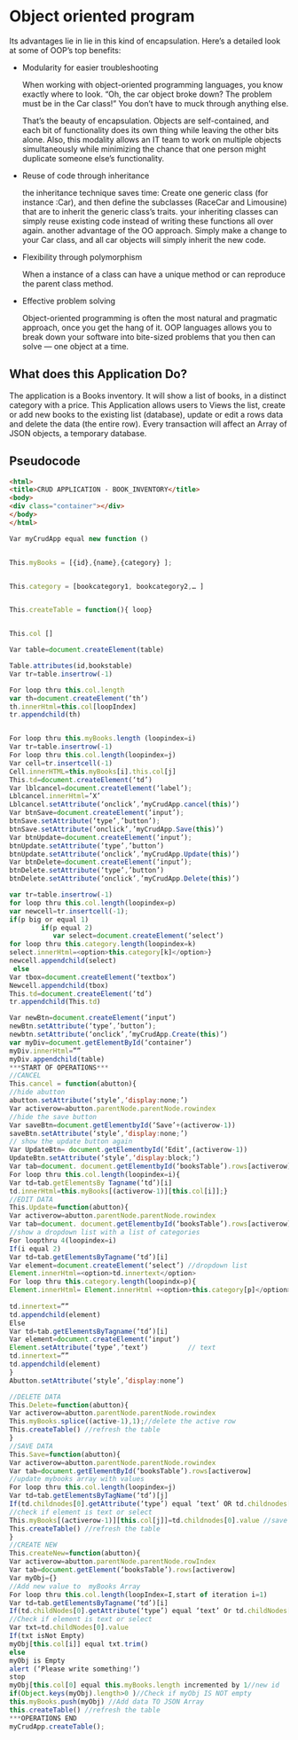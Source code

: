 # Object oriented program

Its advantages lie in lie in this kind of encapsulation. Here’s a detailed look at some of OOP’s top benefits:

- Modularity for easier troubleshooting

  When working with object-oriented programming languages, you know exactly where to look. “Oh, the car object broke down? The problem must be in the Car class!” You don’t have to muck through anything else.

  That’s the beauty of encapsulation. Objects are self-contained, and each bit of functionality does its own thing while leaving the other bits alone. Also, this modality allows an IT team to work on multiple objects simultaneously while minimizing the chance that one person might duplicate someone else’s functionality.

- Reuse of code through inheritance  
  
  the inheritance technique saves time: Create one generic class (for instance :Car), and then define the subclasses (RaceCar and Limousine) that are to inherit the generic class’s traits.
  your inheriting classes can simply reuse existing code instead of writing these functions all over again.
  another advantage of the OO approach. Simply make a change to your Car class, and all car objects will simply inherit the new code.

- Flexibility through polymorphism

  When a instance of a class can have a unique method or can reproduce the parent class method.

- Effective problem solving

  Object-oriented programming is often the most natural and pragmatic approach, once you get the hang of it. OOP languages allows you to break down your software into bite-sized problems that you then can solve — one object at a time.

## What does this Application Do?

The application is a Books inventory. It will show a list of books, in a distinct category with a price. This Application allows users to Views the list, create or add new books to the existing list (database), update or edit a rows data and delete the data (the entire row).
Every transaction will affect an Array of JSON objects, a temporary database.

## Pseudocode

```html
<html>
<title>CRUD APPLICATION - BOOK_INVENTORY</title>
<body>
<div class="container"></div>
</body>
</html>
```
```javascript
Var myCrudApp equal new function () 


This.myBooks = [{id},{name},{category} ]; 


This.category = [bookcategory1, bookcategory2,… ]    


This.createTable = function(){ loop}


This.col []

Var table=document.createElement(table)  

Table.attributes(id,bookstable)
Var tr=table.insertrow(-1)

For loop thru this.col.length
var th=document.createElement(‘th’)
th.innerHtml=this.col[loopIndex]
tr.appendchild(th)


For loop thru this.myBooks.length (loopindex=i)
Var tr=table.insertrow(-1)
For loop thru this.col.length(loopindex=j)
Var cell=tr.insertcell(-1)
Cell.innerHTML=this.myBooks[i].this.col[j]
This.td=document.createElement(‘td’)
Var lblcancel=document.createElement(‘label’);
Lblcancel.innerHtml=’X’
Lblcancel.setAttribute(‘onclick’,’myCrudApp.cancel(this)’)
Var btnSave=document.createElement(‘input’);
btnSave.setAttribute(‘type’,’button’);
btnSave.setAttribute(‘onclick’,’myCrudApp.Save(this)’)
Var btnUpdate=document.createElement(‘input’);
btnUpdate.setAttribute(‘type’,’button’)
btnUpdate.setAttribute(‘onclick’,’myCrudApp.Update(this)’)
Var btnDelete=document.createElement(‘input’);
btnDelete.setAttribute(‘type’,’button’)
btnDelete.setAttribute(‘onclick’,’myCrudApp.Delete(this)’)

var tr=table.insertrow(-1)
for loop thru this.col.length(loopindex=p)
var newcell=tr.insertcell(-1);
if(p big or equal 1)
        if(p equal 2)
           var select=document.createElement(‘select’)
for loop thru this.category.length(loopindex=k)
select.innerHtml=<option>this.category[k]</option>}
newcell.appendchild(select)
 else
Var tbox=document.createElement(‘textbox’)
Newcell.appendchild(tbox)
This.td=document.createElement(‘td’)
tr.appendchild(This.td)

Var newBtn=document.createElement(‘input’)
newBtn.setAttribute(‘type’,’button’);
newbtn.setAttribute(‘onclick’,’myCrudApp.Create(this)’)
var myDiv=document.getElementById(‘container’)
myDiv.innerHtml=””
myDiv.appendchild(table)
***START OF OPERATIONS***
//CANCEL
This.cancel = function(abutton){
//hide abutton
abutton.setAttribute(‘style’,‘display:none;’)
Var activerow=abutton.parentNode.parentNode.rowindex
//hide the save button
Var saveBtn=document.getElementbyId(‘Save’+(activerow-1))
saveBtn.setAttribute(‘style’,‘display:none;’)
// show the update button again
Var UpdateBtn= document.getElementbyId(‘Edit’,(activerow-1))
UpdateBtn.setAttribute(‘style’,‘display:block;’)
Var tab=document. document.getElementbyId(‘booksTable’).rows[activerow]
For loop thru this.col.length(loopindex=i){
Var td=tab.getElementsBy Tagname(‘td’)[i]
td.innerHtml=this.myBooks[(activerow-1)][this.col[i]];}
//EDIT DATA
This.Update=function(abutton){
Var activerow=abutton.parentNode.parentNode.rowindex
Var tab=document. document.getElementbyId(‘booksTable’).rows[activerow]
//show a dropdown list with a list of categories
For loopthru 4(loopindex=i)
If(i equal 2)
Var td=tab.getElementsByTagname(‘td’)[i]
Var element=document.createElement(‘select’) //dropdown list
Element.innerHtml=<option>td.innertext</option>
For loop thru this.category.length(loopindx=p){
Element.innerHtml= Element.innerHtml +<option>this.category[p]</option>
                                                    
td.innertext=””
td.appendchild(element)
Else 
Var td=tab.getElementsByTagname(‘td’)[i]
Var element=document.createElement(‘input’)
Element.setAttribute(‘type’,’text’)          // text
td.innertext=””
td.appendchild(element)
}
Abutton.setAttribute(‘style’,’display:none’)

//DELETE DATA
This.Delete=function(abutton){
Var activerow=abutton.parentNode.parentNode.rowindex
This.myBooks.splice((active-1),1);//delete the active row
This.createTable() //refresh the table
}
//SAVE DATA
This.Save=function(abutton){
Var activerow=abutton.parentNode.parentNode.rowindex
Var tab=document.getElementById(‘booksTable’).rows[activerow]
//update mybooks array with values
For loop thru this.col.length(loopindex=j)
Var td=tab.getElementsByTagName(‘td’)[j]
If(td.childnodes[0].getAttribute(‘type’) equal ’text’ OR td.childnodes[0].tagName equal ’select’)
//check if element is text or select
This.myBooks[(activerow-1)][this.col[j]]=td.childnodes[0].value //save value
This.createTable() //refresh the table
}
//CREATE NEW
This.createNew=function(abutton){
Var activerow=abutton.parentNode.parentNode.rowIndex
Var tab=document.getElement(‘booksTable’).rows[activerow]
Var myObj={}
//Add new value to  myBooks Array
For loop thru this.col.length(loopIndex=I,start of iteration i=1)
Var td=tab.getElementsByTagname(‘td’)[i]
If(td.childNodes[0].getAttribute(‘type’) equal ‘text’ Or td.childNodes[0].tagname equal ‘select’)
//Check if element is text or select
Var txt=td.childNodes[0].value
If(txt isNot Empty)
myObj[this.col[i]] equal txt.trim()
else
myObj is Empty
alert (‘Please write something!’)
stop
myObj[this.col[0] equal this.myBooks.length incremented by 1//new id
if(Object.keys(myObj).length>0 )//Check if myObj IS NOT empty
this.myBooks.push(myObj) //Add data TO JSON Array
this.createTable() //refresh the table
***OPERATIONS END
myCrudApp.createTable();
```

  
  


